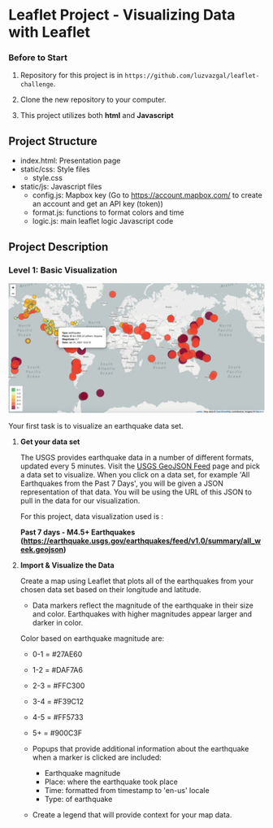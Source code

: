 # Leaflet Project - Visualizing Data with Leaflet


### Before to Start

1. Repository for this project is in  `https://github.com/luzvazgal/leaflet-challenge`. 

2. Clone the new repository to your computer.

3. This project utilizes both **html** and **Javascript** 


## Project Structure

* index.html: Presentation page
* static/css: Style files
   * style.css
* static/js: Javascript files
   * config.js: Mapbox key (Go to https://account.mapbox.com/ to create an account and get an API key (token))
   * format.js: functions to format colors and time
   * logic.js: main leaflet logic Javascript code

## Project Description

### Level 1: Basic Visualization

![1-BasicMap](https://github.com/luzvazgal/leaflet-challenge/blob/main/images/Leaflet%20earthquake%20map.jpeg)

Your first task is to visualize an earthquake data set.

1. **Get your data set**

   The USGS provides earthquake data in a number of different formats, updated every 5 minutes. Visit the [USGS GeoJSON Feed](http://earthquake.usgs.gov/earthquakes/feed/v1.0/geojson.php) page and pick a data set to visualize. When you click on a data set, for example 'All Earthquakes from the Past 7 Days', you will be given a JSON representation of that data. You will be using the URL of this JSON to pull in the data for our visualization.

   For this project, data visualization used is : 

   <b> Past 7 days - M4.5+ Earthquakes  (https://earthquake.usgs.gov/earthquakes/feed/v1.0/summary/all_week.geojson)</b>

2. **Import & Visualize the Data**

   Create a map using Leaflet that plots all of the earthquakes from your chosen data set based on their longitude and latitude.

   * Data markers reflect the magnitude of the earthquake in their size and color. Earthquakes with higher magnitudes appear larger and darker in color.

   Color based on earthquake magnitude are: 

      * 0-1 = #27AE60
      * 1-2 = #DAF7A6
      * 2-3 = #FFC300
      * 3-4 = #F39C12
      * 4-5 = #FF5733
      * 5+ = #900C3F 

   * Popups that provide additional information about the earthquake when a marker is clicked are included: 

      * Earthquake magnitude
      * Place: where the earthquake took place
      * Time: formatted from timestamp to 'en-us' locale
      * Type: of earthquake

   * Create a legend that will provide context for your map data.



